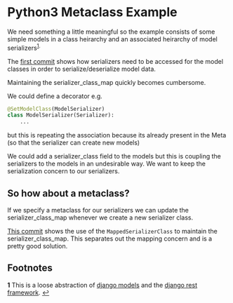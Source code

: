 # Python3 Metaclass Example

We need something a little meaningful so the example consists of some simple models in a class heirarchy and an associated heirarchy of model serializers<sup id="n1">[1](#f1).

The [first commit](https://github.com/pwhipp/python_metaclass/commit/97d3b9aaa950f543f77d23dae3f633e5845543ca) shows how serializers need to be accessed for the model classes in order to serialize/deserialize model data.

Maintaining the serializer_class_map quickly becomes cumbersome.

We could define a decorator e.g.
```python
@SetModelClass(ModelSerializer)
class ModelSerializer(Serializer):
    ...
```

but this is repeating the association because its already present in the Meta (so that the serializer can create new models)

We could add a serializer_class field to the models but this is coupling the serializers to the models in an undesirable way. We want to keep the serialization concern to our serializers.

## So how about a metaclass?
If we specify a metaclass for our serializers we can update the serializer_class_map whenever we create a new serializer class.

[This commit](https://github.com/pwhipp/python_metaclass/commit/f1578ba6a66c40e9e15547c94980a68a11ca07d0) shows the use of the `MappedSerializerClass` to maintain the serializer_class_map. This separates out the mapping concern and is a pretty good solution.

## Footnotes

<b id="f1">1</b> This is a loose abstraction of [django models](https://docs.djangoproject.com/en/1.11/topics/db/models/) and the [django rest framework](http://www.django-rest-framework.org/). [↩](#n1)